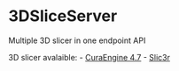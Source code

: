 # 3DSliceServer
Multiple 3D slicer in one endpoint API

3D slicer avalaible:
	- [CuraEngine 4.7](https://github.com/Ultimaker/CuraEngine)
	- [Slic3r](https://github.com/slic3r/Slic3r)
